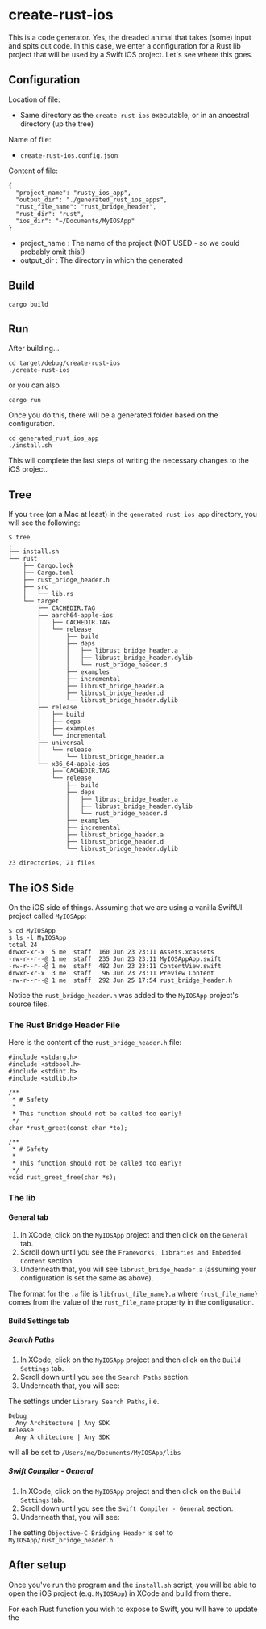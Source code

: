 # create-rust-ios

This is a code generator. Yes, the dreaded animal that takes (some) input and spits out code. In this case, we enter a configuration for a Rust lib project that will be used by a Swift iOS project. Let's see where this goes.

## Configuration

Location of file:
- Same directory as the `create-rust-ios` executable, or in an ancestral directory (up the tree)

Name of file:
- `create-rust-ios.config.json`

Content of file:

```
{
  "project_name": "rusty_ios_app",
  "output_dir": "./generated_rust_ios_apps",
  "rust_file_name": "rust_bridge_header",
  "rust_dir": "rust",
  "ios_dir": "~/Documents/MyIOSApp"
}
```

* project_name : The name of the project (NOT USED - so we could probably omit this!)
* output_dir : The directory in which the generated 

## Build

```
cargo build
```


## Run

After building...

```
cd target/debug/create-rust-ios
./create-rust-ios
```

or you can also

```
cargo run
```

Once you do this, there will be a generated folder based on the configuration.

```
cd generated_rust_ios_app
./install.sh
```

This will complete the last steps of writing the necessary changes to the iOS project.

## Tree

If you `tree` (on a Mac at least) in the `generated_rust_ios_app` directory, you will see the following:

```
$ tree
.
├── install.sh
└── rust
    ├── Cargo.lock
    ├── Cargo.toml
    ├── rust_bridge_header.h
    ├── src
    │   └── lib.rs
    └── target
        ├── CACHEDIR.TAG
        ├── aarch64-apple-ios
        │   ├── CACHEDIR.TAG
        │   └── release
        │       ├── build
        │       ├── deps
        │       │   ├── librust_bridge_header.a
        │       │   ├── librust_bridge_header.dylib
        │       │   └── rust_bridge_header.d
        │       ├── examples
        │       ├── incremental
        │       ├── librust_bridge_header.a
        │       ├── librust_bridge_header.d
        │       └── librust_bridge_header.dylib
        ├── release
        │   ├── build
        │   ├── deps
        │   ├── examples
        │   └── incremental
        ├── universal
        │   └── release
        │       └── librust_bridge_header.a
        └── x86_64-apple-ios
            ├── CACHEDIR.TAG
            └── release
                ├── build
                ├── deps
                │   ├── librust_bridge_header.a
                │   ├── librust_bridge_header.dylib
                │   └── rust_bridge_header.d
                ├── examples
                ├── incremental
                ├── librust_bridge_header.a
                ├── librust_bridge_header.d
                └── librust_bridge_header.dylib

23 directories, 21 files
```

## The iOS Side

On the iOS side of things. Assuming that we are using a vanilla SwiftUI project called `MyIOSApp`:

```
$ cd MyIOSApp
$ ls -l MyIOSApp
total 24
drwxr-xr-x  5 me  staff  160 Jun 23 23:11 Assets.xcassets
-rw-r--r--@ 1 me  staff  235 Jun 23 23:11 MyIOSAppApp.swift
-rw-r--r--@ 1 me  staff  482 Jun 23 23:11 ContentView.swift
drwxr-xr-x  3 me  staff   96 Jun 23 23:11 Preview Content
-rw-r--r--@ 1 me  staff  292 Jun 25 17:54 rust_bridge_header.h
```

Notice the `rust_bridge_header.h` was added to the `MyIOSApp` project's source files.

### The Rust Bridge Header File

Here is the content of the `rust_bridge_header.h` file:

```
#include <stdarg.h>
#include <stdbool.h>
#include <stdint.h>
#include <stdlib.h>

/**
 * # Safety
 *
 * This function should not be called too early!
 */
char *rust_greet(const char *to);

/**
 * # Safety
 *
 * This function should not be called too early!
 */
void rust_greet_free(char *s);
```

### The lib

#### General tab

1. In XCode, click on the `MyIOSApp` project and then click on the `General` tab.
2. Scroll down until you see the `Frameworks, Libraries and Embedded Content` section.
3. Underneath that, you will see `librust_bridge_header.a` (assuming your configuration is set the same as above).

The format for the `.a` file is `lib{rust_file_name}.a` where `{rust_file_name}` comes from the value of the `rust_file_name` property in the configuration.

#### Build Settings tab

##### Search Paths

1. In XCode, click on the `MyIOSApp` project and then click on the `Build Settings` tab.
2. Scroll down until you see the `Search Paths` section.
3. Underneath that, you will see:

The settings under `Library Search Paths`, i.e.

```
Debug
  Any Architecture | Any SDK
Release
  Any Architecture | Any SDK
```

will all be set to `/Users/me/Documents/MyIOSApp/libs`

##### Swift Compiler - General

1. In XCode, click on the `MyIOSApp` project and then click on the `Build Settings` tab.
2. Scroll down until you see the `Swift Compiler - General` section.
3. Underneath that, you will see:

The setting `Objective-C Bridging Header` is set to `MyIOSApp/rust_bridge_header.h`

## After setup

Once you've run the program and the `install.sh` script, you will be able to open the iOS project (e.g. `MyIOSApp`) in XCode and build from there.

For each Rust function you wish to expose to Swift, you will have to update the 